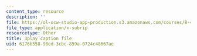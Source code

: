 ```yaml
---
content_type: resource
description: ''
file: https://ol-ocw-studio-app-production.s3.amazonaws.com/courses/8-422-atomic-and-optical-physics-ii-spring-2013/6176b55898ed3cbc859a0724c48667ae_QE-9hHvOles.srt
file_type: application/x-subrip
resourcetype: Other
title: 3play caption file
uid: 6176b558-98ed-3cbc-859a-0724c48667ae
---
```

